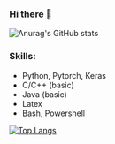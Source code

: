 ### Hi there 👋
![Anurag's GitHub stats](https://github-readme-stats.vercel.app/api?username=namcuongtp2000&show_icons=true&theme=radical)

### Skills:
- Python, Pytorch, Keras
- C/C++ (basic)
- Java (basic)
- Latex
- Bash, Powershell

[![Top Langs](https://github-readme-stats.vercel.app/api/top-langs/?username=namcuongtp2000&layout=compact)](https://github.com/anuraghazra/github-readme-stats)
<!--
**namcuongtp2000/namcuongtp2000** is a ✨ _special_ ✨ repository because its `README.md` (this file) appears on your GitHub profile.

Here are some ideas to get you started:

- 🔭 I’m currently working on ...
- 🌱 I’m currently learning ...
- 👯 I’m looking to collaborate on ...
- 🤔 I’m looking for help with ...
- 💬 Ask me about ...
- 📫 How to reach me: ...
- 😄 Pronouns: ...
- ⚡ Fun fact: ...
-->
